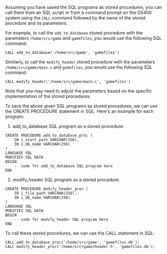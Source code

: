 Assuming you have saved the SQL programs as stored procedures, you can call them from an SQL script or from a command prompt on the OS400 system using the `CALL` command followed by the name of the stored procedure and its parameters.

For example, to call the `add_to_database` stored procedure with the parameters `/home/src/game` and `gamefiles`, you would use the following SQL command:

```
CALL add_to_database('/home/src/game', 'gamefiles')
```

Similarly, to call the `modify_header` stored procedure with the parameters `/home/src/game/main.c` and `gamefiles`, you would use the following SQL command:

```
CALL modify_header('/home/src/game/main.c', 'gamefiles')
``` 

Note that you may need to adjust the parameters based on the specific implementation of the stored procedures.


To save the above given SQL programs as stored procedures, we can use the CREATE PROCEDURE statement in SQL. Here's an example for each program:

1. add_to_database SQL program as a stored procedure:

```
CREATE PROCEDURE add_to_database_proc (
    IN i_start_path VARCHAR(256),
    IN i_db_name VARCHAR(256)
)
LANGUAGE SQL
MODIFIES SQL DATA
BEGIN
    -- code for add_to_database SQL program here
END
```

2. modify_header SQL program as a stored procedure:

```
CREATE PROCEDURE modify_header_proc (
    IN i_file_path VARCHAR(256),
    IN i_db_name VARCHAR(256)
)
LANGUAGE SQL
MODIFIES SQL DATA
BEGIN
    -- code for modify_header SQL program here
END
```

To call these stored procedures, we can use the CALL statement in SQL:

```
CALL add_to_database_proc('/home/src/game', 'gamefiles.db');
CALL modify_header_proc('/home/src/game/header.h', 'gamefiles.db');
```

